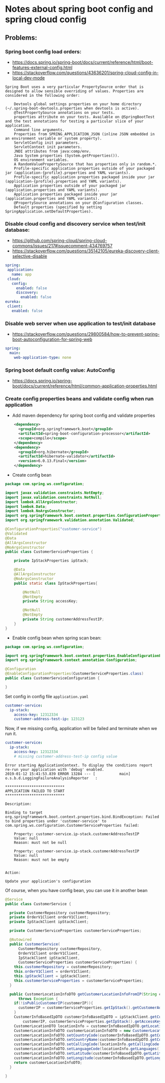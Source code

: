 # Notes about spring boot config and spring cloud config

## Problems:
 
### Spring boot config load orders:
  - https://docs.spring.io/spring-boot/docs/current/reference/html/boot-features-external-config.html
  - https://stackoverflow.com/questions/43636201/spring-cloud-config-in-local-dev-mode
  
```text
Spring Boot uses a very particular PropertySource order that is designed to allow sensible overriding of values. Properties are considered in the following order:

    Devtools global settings properties on your home directory (~/.spring-boot-devtools.properties when devtools is active).
    @TestPropertySource annotations on your tests.
    properties attribute on your tests. Available on @SpringBootTest and the test annotations for testing a particular slice of your application.
    Command line arguments.
    Properties from SPRING_APPLICATION_JSON (inline JSON embedded in an environment variable or system property).
    ServletConfig init parameters.
    ServletContext init parameters.
    JNDI attributes from java:comp/env.
    Java System properties (System.getProperties()).
    OS environment variables.
    A RandomValuePropertySource that has properties only in random.*.
    Profile-specific application properties outside of your packaged jar (application-{profile}.properties and YAML variants).
    Profile-specific application properties packaged inside your jar (application-{profile}.properties and YAML variants).
    Application properties outside of your packaged jar (application.properties and YAML variants).
    Application properties packaged inside your jar (application.properties and YAML variants).
    @PropertySource annotations on your @Configuration classes.
    Default properties (specified by setting SpringApplication.setDefaultProperties).

```

### Disable cloud config and discovery service when test/init database:
  - https://github.com/spring-cloud/spring-cloud-commons/issues/217#issuecomment-434769757
  - https://stackoverflow.com/questions/35142105/eureka-discovery-client-selective-disable

 ```yaml
spring:
  application:
    name: app
  cloud:
    config:
      enabled: false
      discovery:
        enabled: false
eureka:
  client:
    enabled: false
```

### Disable web server when use application to test/init database

- https://stackoverflow.com/questions/29800584/how-to-prevent-spring-boot-autoconfiguration-for-spring-web

```yaml
spring:
  main:
    web-application-type: none
```

### Spring boot default config value: AutoConfig

- https://docs.spring.io/spring-boot/docs/current/reference/html/common-application-properties.html


### Create config properties beans and validate config when run application

- Add maven dependency for spring boot config and validate properties


```xml
    <dependency>
      <groupId>org.springframework.boot</groupId>
      <artifactId>spring-boot-configuration-processor</artifactId>
      <scope>compile</scope>
    </dependency>
    <dependency>
      <groupId>org.hibernate</groupId>
      <artifactId>hibernate-validator</artifactId>
      <version>6.0.13.Final</version>
    </dependency>
```

- Create config bean


```java
package com.spring.ws.configuration;

import javax.validation.constraints.NotEmpty;
import javax.validation.constraints.NotNull;
import lombok.AllArgsConstructor;
import lombok.Data;
import lombok.NoArgsConstructor;
import org.springframework.boot.context.properties.ConfigurationProperties;
import org.springframework.validation.annotation.Validated;

@ConfigurationProperties("customer-service")
@Validated
@Data
@AllArgsConstructor
@NoArgsConstructor
public class CustomerServiceProperties {

    private IpStackProperties ipStack;

    @Data
    @AllArgsConstructor
    @NoArgsConstructor
    public static class IpStackProperties{

        @NotNull
        @NotEmpty
        private String accessKey;

        @NotNull
        @NotEmpty
        private String customerAddressTestIP;
    }
}

```

- Enable config bean when spring scan bean:


```java
package com.spring.ws.configuration;

import org.springframework.boot.context.properties.EnableConfigurationProperties;
import org.springframework.context.annotation.Configuration;

@Configuration
@EnableConfigurationProperties(CustomerServiceProperties.class)
public class CustomerServiceConfiguration {

}
```

Set config in config file `application.yaml`

```yaml
customer-service:
  ip-stack:
    access-key: 12312334
    customer-address-test-ip: 123123
```

Now, if we missing config, application will be failed and terminate when we run it.


```yaml
customer-service:
  ip-stack:
    access-key: 12312334
    # missing customer-address-test-ip config value
```

```log
Error starting ApplicationContext. To display the conditions report re-run your application with 'debug' enabled.
2019-01-12 15:41:53.839 ERROR 13284 --- [           main] o.s.b.d.LoggingFailureAnalysisReporter   : 

***************************
APPLICATION FAILED TO START
***************************

Description:

Binding to target org.springframework.boot.context.properties.bind.BindException: Failed to bind properties under 'customer-service' to com.spring.ws.configuration.CustomerServiceProperties failed:

    Property: customer-service.ip-stack.customerAddressTestIP
    Value: null
    Reason: must not be null

    Property: customer-service.ip-stack.customerAddressTestIP
    Value: null
    Reason: must not be empty


Action:

Update your application's configuration
```

Of course, when you have config bean, you can use it in another bean

```java
@Service
public class CustomerService {

  private CustomerRepository customerRepository;
  private OrderV1Client orderV1Client;
  private IpStackClient ipStackClient;

  private CustomerServiceProperties customerServiceProperties;

  @Autowired
  public CustomerService(
      CustomerRepository customerRepository,
      OrderV1Client orderV1Client,
      IpStackClient ipStackClient,
      CustomerServiceProperties customerServiceProperties) {
    this.customerRepository = customerRepository;
    this.orderV1Client = orderV1Client;
    this.ipStackClient = ipStackClient;
    this.customerServiceProperties = customerServiceProperties;
  }

  public CustomerLocationInfoDTO getCustomerLocationInfoFromIP(String customerIP)
      throws Exception {
    if(!isPublicCustomerIP(customerIP)){
      customerIP = customerServiceProperties.getIpStack().getCustomerAddressTestIP();
    }
    CustomerInfoBasedIpDTO customerInfoBasedIpDTO = ipStackClient.getCustomerOrders(
        customerIP, customerServiceProperties.getIpStack().getAccessKey());
    CustomerLocationDTO locationInfo = customerInfoBasedIpDTO.getLocationInfo();
    CustomerLocationInfoDTO customerLocationInfoDTO = new CustomerLocationInfoDTO();
    customerLocationInfoDTO.setCountryCode(customerInfoBasedIpDTO.getCountryCode());
    customerLocationInfoDTO.setCountryName(customerInfoBasedIpDTO.getCountryName());
    customerLocationInfoDTO.setCallingCode(locationInfo.getCallingCode());
    customerLocationInfoDTO.setLanguageCode(locationInfo.getLanguages().get(0).getLanguageCode());
    customerLocationInfoDTO.setLatitude(customerInfoBasedIpDTO.getLatitude());
    customerLocationInfoDTO.setLongitude(customerInfoBasedIpDTO.getLongitude());
    return customerLocationInfoDTO;
  }
 
}

```